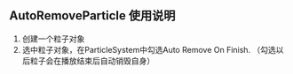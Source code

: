 ## AutoRemoveParticle 使用说明

1. 创建一个粒子对象
2. 选中粒子对象，在ParticleSystem中勾选Auto Remove On Finish.
（勾选以后粒子会在播放结束后自动销毁自身）

